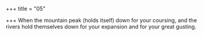 +++
title = "05"

+++
When the mountain peak (holds itself) down for your coursing, and the  rivers hold themselves down for your expansion and for your great  gusting.  